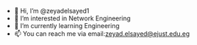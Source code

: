 - 👋 Hi, I’m @zeyadelsayed1
- 👀 I’m interested in Network Engineering
- 🌱 I’m currently learning Engineering
- 📫 You can reach me via email:zeyad.elsayed@ejust.edu.eg

<!---
zeyadelsayed1/zeyadelsayed1 is a ✨ special ✨ repository because its `README.md` (this file) appears on your GitHub profile.
You can click the Preview link to take a look at your changes.
--->
